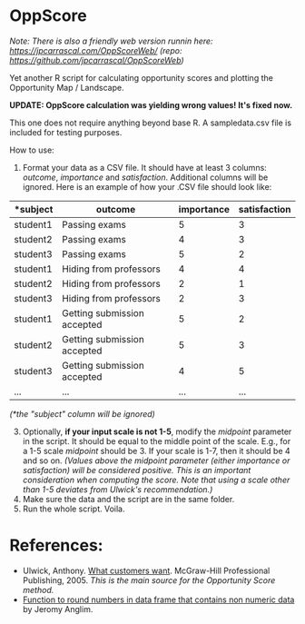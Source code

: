 ﻿# OppScore

_Note: There is also a friendly web version runnin here: https://jpcarrascal.com/OppScoreWeb/ (repo: https://github.com/jpcarrascal/OppScoreWeb)_

Yet another R script for calculating opportunity scores and plotting the Opportunity Map / Landscape.

__UPDATE: OppScore calculation was yielding wrong values! It's fixed now.__

This one does not require anything beyond base R. A sampledata.csv file is included for testing purposes.

How to use:
1. Format your data as a CSV file. It should have at least 3 columns: _outcome_, _importance_ and _satisfaction_. Additional columns will be ignored. Here is an example of how your .CSV file should look like:

| *subject | outcome | importance | satisfaction |
| --- | --- | --- | --- |
| student1 | Passing exams | 5 | 3 |
| student2 | Passing exams | 4 | 3 |
| student3 | Passing exams | 5 | 2 |
| student1 | Hiding from professors | 4 | 4 |
| student2 | Hiding from professors | 2 | 1 |
| student3 | Hiding from professors | 2 | 3 |
| student1 | Getting submission accepted | 5 | 2 |
| student2 | Getting submission accepted | 5 | 3 |
| student3 | Getting submission accepted | 4 | 5 |
| ... | ... | ... | ...|

_(*the "subject" column will be ignored)_

3. Optionally, __if your input scale is not 1-5__, modify the _midpoint_ parameter in the script. It should be equal to the middle point of the scale. E.g., for a 1-5 scale _midpoint_ should be 3. If your scale is 1-7, then it should be 4 and so on. _(Values above the midpoint parameter (either importance or satisfaction) will be considered positive. This is an important consideration when computing the score. Note that using a scale other than 1-5 deviates from Ulwick's recommendation.)_
4. Make sure the data and the script are in the same folder.
5. Run the whole script. Voila.


# References:

* Ulwick, Anthony. [What customers want](https://www.amazon.com/What-Customers-Want-Outcome-Driven-Breakthrough/dp/0071408673). McGraw-Hill Professional Publishing, 2005. _This is the main source for the Opportunity Score method._
* [Function to round numbers in data frame that contains non numeric data](http://jeromyanglim.tumblr.com/post/50228877196/round-numbers-in-data-frame-that-contains-non) by Jeromy Anglim.
